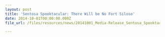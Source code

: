 ```yaml
---
layout: post
title: 'Sentosa Spooktacular: There Will be No Fort Siloso'
date: 2014-10-01T00:00:00.000Z
file_url: /files/resources/news/20141001_Media-Release_Sentosa_Spooktacular_There_will_be_no_Fort_Siloso.pdf

---
```


